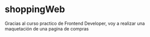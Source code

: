 # shoppingWeb
Gracias al curso practico de Frontend Developer, voy a realizar una maquetación de una pagina de compras
